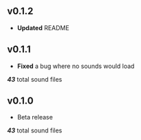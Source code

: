 ## v0.1.2

- **Updated** README

## v0.1.1

- **Fixed** a bug where no sounds would load

***43*** total sound files

## v0.1.0

- Beta release

***43*** total sound files
